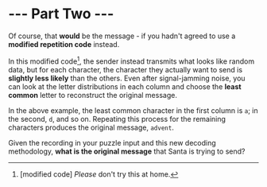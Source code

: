 # --- Part Two ---

Of course, that **would** be the message - if you hadn't agreed to use a **modified repetition code** instead.

In this modified code[^1], the sender instead transmits what looks like random data, but for each character, the character they actually want to send is **slightly less likely** than the others. Even after signal-jamming noise, you can look at the letter distributions in each column and choose the **least common** letter to reconstruct the original message.

In the above example, the least common character in the first column is `a`; in the second, `d`, and so on. Repeating this process for the remaining characters produces the original message, `advent`.

Given the recording in your puzzle input and this new decoding methodology, **what is the original message** that Santa is trying to send?

[^1]: [modified code] *Please* don't try this at home.
